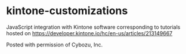 # kintone-customizations
JavaScript integration with Kintone software corresponding to tutorials hosted on https://developer.kintone.io/hc/en-us/articles/213149667

Posted with permission of Cybozu, Inc. 

